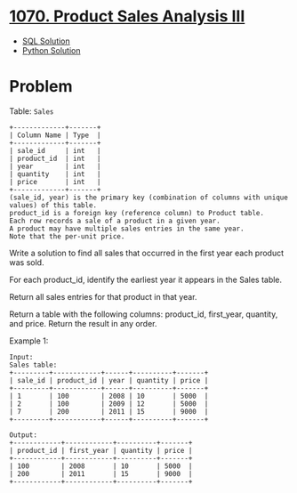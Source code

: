 # [1070. Product Sales Analysis III](https://leetcode.com/problems/product-sales-analysis-iii/)

* [SQL Solution](https://leetcode.com/problems/product-sales-analysis-iii/solutions/7173251/cte-left-join-by-atamalu123-rbuq/)
* [Python Solution](https://leetcode.com/problems/product-sales-analysis-iii/solutions/7173264/pandas-group-by-and-merge-left-by-atamal-5xrh/)

# Problem

Table: `Sales`

```
+-------------+-------+
| Column Name | Type  |
+-------------+-------+
| sale_id     | int   |
| product_id  | int   |
| year        | int   |
| quantity    | int   |
| price       | int   |
+-------------+-------+
(sale_id, year) is the primary key (combination of columns with unique values) of this table.
product_id is a foreign key (reference column) to Product table.
Each row records a sale of a product in a given year.
A product may have multiple sales entries in the same year.
Note that the per-unit price.
```

Write a solution to find all sales that occurred in the first year each product was sold.

For each product_id, identify the earliest year it appears in the Sales table.

Return all sales entries for that product in that year.

Return a table with the following columns: product_id, first_year, quantity, and price.
Return the result in any order.

Example 1:

```
Input: 
Sales table:
+---------+------------+------+----------+-------+
| sale_id | product_id | year | quantity | price |
+---------+------------+------+----------+-------+ 
| 1       | 100        | 2008 | 10       | 5000  |
| 2       | 100        | 2009 | 12       | 5000  |
| 7       | 200        | 2011 | 15       | 9000  |
+---------+------------+------+----------+-------+
```
```
Output: 
+------------+------------+----------+-------+
| product_id | first_year | quantity | price |
+------------+------------+----------+-------+ 
| 100        | 2008       | 10       | 5000  |
| 200        | 2011       | 15       | 9000  |
+------------+------------+----------+-------+
```
